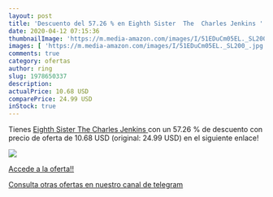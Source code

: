 ```yaml
---
layout: post
title: 'Descuento del 57.26 % en Eighth Sister  The  Charles Jenkins '
date: 2020-04-12 07:15:36
thumbnailImage: 'https://m.media-amazon.com/images/I/51EDuCm05EL._SL200_.jpg'
images: [ 'https://m.media-amazon.com/images/I/51EDuCm05EL._SL200_.jpg' ]
comments: true
category: ofertas
author: ring
slug: 1978650337
description:
actualPrice: 10.68 USD
comparePrice: 24.99 USD
inStock: true
---
```


Tienes [Eighth Sister  The  Charles Jenkins ](https://www.amazon.com/dp/1978650337/?tag=redken08-20) con un 57.26 % de descuento con precio de oferta de 10.68 USD (original: 24.99 USD) en el siguiente enlace!

[![](https://m.media-amazon.com/images/I/51EDuCm05EL._SL200_.jpg)](https://www.amazon.com/dp/1978650337/?tag=redken08-20)

[Accede a la oferta!!](https://www.amazon.com/dp/1978650337/?tag=redken08-20)

[Consulta otras ofertas en nuestro canal de telegram](https://t.me/s/ofertas25)
